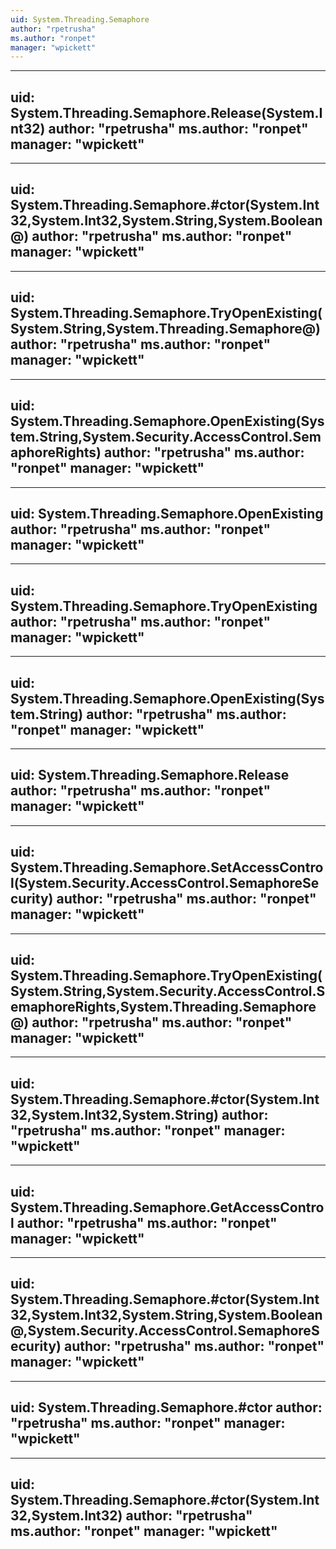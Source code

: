 ```yaml
---
uid: System.Threading.Semaphore
author: "rpetrusha"
ms.author: "ronpet"
manager: "wpickett"
---
```


---
uid: System.Threading.Semaphore.Release(System.Int32)
author: "rpetrusha"
ms.author: "ronpet"
manager: "wpickett"
---

---
uid: System.Threading.Semaphore.#ctor(System.Int32,System.Int32,System.String,System.Boolean@)
author: "rpetrusha"
ms.author: "ronpet"
manager: "wpickett"
---

---
uid: System.Threading.Semaphore.TryOpenExisting(System.String,System.Threading.Semaphore@)
author: "rpetrusha"
ms.author: "ronpet"
manager: "wpickett"
---

---
uid: System.Threading.Semaphore.OpenExisting(System.String,System.Security.AccessControl.SemaphoreRights)
author: "rpetrusha"
ms.author: "ronpet"
manager: "wpickett"
---

---
uid: System.Threading.Semaphore.OpenExisting
author: "rpetrusha"
ms.author: "ronpet"
manager: "wpickett"
---

---
uid: System.Threading.Semaphore.TryOpenExisting
author: "rpetrusha"
ms.author: "ronpet"
manager: "wpickett"
---

---
uid: System.Threading.Semaphore.OpenExisting(System.String)
author: "rpetrusha"
ms.author: "ronpet"
manager: "wpickett"
---

---
uid: System.Threading.Semaphore.Release
author: "rpetrusha"
ms.author: "ronpet"
manager: "wpickett"
---

---
uid: System.Threading.Semaphore.SetAccessControl(System.Security.AccessControl.SemaphoreSecurity)
author: "rpetrusha"
ms.author: "ronpet"
manager: "wpickett"
---

---
uid: System.Threading.Semaphore.TryOpenExisting(System.String,System.Security.AccessControl.SemaphoreRights,System.Threading.Semaphore@)
author: "rpetrusha"
ms.author: "ronpet"
manager: "wpickett"
---

---
uid: System.Threading.Semaphore.#ctor(System.Int32,System.Int32,System.String)
author: "rpetrusha"
ms.author: "ronpet"
manager: "wpickett"
---

---
uid: System.Threading.Semaphore.GetAccessControl
author: "rpetrusha"
ms.author: "ronpet"
manager: "wpickett"
---

---
uid: System.Threading.Semaphore.#ctor(System.Int32,System.Int32,System.String,System.Boolean@,System.Security.AccessControl.SemaphoreSecurity)
author: "rpetrusha"
ms.author: "ronpet"
manager: "wpickett"
---

---
uid: System.Threading.Semaphore.#ctor
author: "rpetrusha"
ms.author: "ronpet"
manager: "wpickett"
---

---
uid: System.Threading.Semaphore.#ctor(System.Int32,System.Int32)
author: "rpetrusha"
ms.author: "ronpet"
manager: "wpickett"
---
